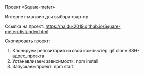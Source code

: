 Проект «Square-meter»

Интернет-магазин для выбора квартир.

Ссылка на проект: https://haiduk2019.github.io/Square-meter/dist/index.html

Скопировать проект:

1. Клонируем репозиторий на свой компьютер:
   git clone SSH-адрес_проекта
2. Устанавливаем зависимости:
   npm install
3. Запускаем проект:
   npm start
